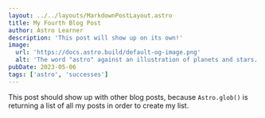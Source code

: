 ```yaml
---
layout: ../../layouts/MarkdownPostLayout.astro
title: My Fourth Blog Post
author: Astro Learner
description: 'This post will show up on its own!'
image:
  url: 'https://docs.astro.build/default-og-image.png'
  alt: 'The word "astro" against an illustration of planets and stars.'
pubDate: 2023-05-06
tags: ['astro', 'successes']
---
```


This post should show up with other blog posts, because `Astro.glob()` is returning a list of all my posts in order to create my list.
